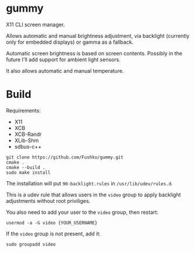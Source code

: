 # gummy

X11 CLI screen manager.

Allows automatic and manual brightness adjustment, via backlight (currently only for embedded displays) or gamma as a fallback.

Automatic screen brightness is based on screen contents. Possibly in the future I'll add support for ambient light sensors.

It also allows automatic and manual temperature.

# Build

Requirements:

- X11
- XCB
- XCB-Randr
- XLib-Shm
- sdbus-c++
 
```
git clone https://github.com/Fushko/gummy.git
cmake .
cmake --build .
sudo make install
```

The installation will put `90-backlight.rules` in `/usr/lib/udev/rules.d`.

This is a udev rule that allows users in the `video` group to apply backlight adjustments without root priviliges.

You also need to add your user to the `video` group, then restart:

```
usermod -a -G video {YOUR_USERNAME}
```

If the `video` group is not present, add it:

```
sudo groupadd video
```
